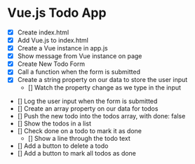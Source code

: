 # Vue.js Todo App

* [X] Create index.html
* [X] Add Vue.js to index.html
* [x] Create a Vue instance in app.js
* [x] Show message from Vue instance on page
* [x] Create New Todo Form
* [x] Call a function when the form is submitted
* [x] Create a string property on our data to store the user input
  * [] Watch the property change as we type in the input
* [] Log the user input when the form is submitted
* [] Create an array property on our data for todos
* [] Push the new todo into the todos array, with done: false
* [] Show the todos in a list
* [] Check done on a todo to mark it as done
  * [] Show a line through the todo text
* [] Add a button to delete a todo
* [] Add a button to mark all todos as done